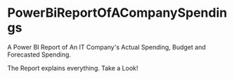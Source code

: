 # PowerBiReportOfACompanySpendings
A Power BI Report of An IT Company's Actual Spending, Budget and Forecasted Spending. 

The Report explains everything. Take a Look!
